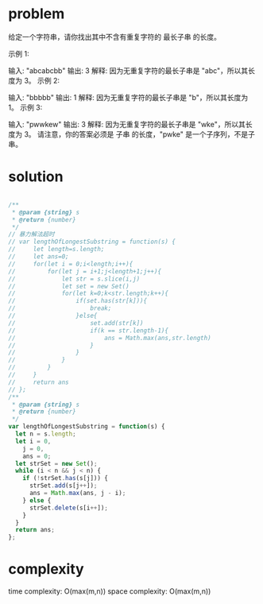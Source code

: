 # problem
给定一个字符串，请你找出其中不含有重复字符的 最长子串 的长度。

示例 1:

输入: "abcabcbb"
输出: 3 
解释: 因为无重复字符的最长子串是 "abc"，所以其长度为 3。
示例 2:

输入: "bbbbb"
输出: 1
解释: 因为无重复字符的最长子串是 "b"，所以其长度为 1。
示例 3:

输入: "pwwkew"
输出: 3
解释: 因为无重复字符的最长子串是 "wke"，所以其长度为 3。
     请注意，你的答案必须是 子串 的长度，"pwke" 是一个子序列，不是子串。
# solution
```javascript

/**
 * @param {string} s
 * @return {number}
 */
// 暴力解法超时
// var lengthOfLongestSubstring = function(s) {
//     let length=s.length;
//     let ans=0;
//     for(let i = 0;i<length;i++){
//         for(let j = i+1;j<length+1;j++){
//             let str = s.slice(i,j)
//             let set = new Set()
//             for(let k=0;k<str.length;k++){
//                 if(set.has(str[k])){
//                     break;
//                 }else{
//                     set.add(str[k])
//                     if(k == str.length-1){
//                         ans = Math.max(ans,str.length)
//                     }
//                 }
//             }
//         }
//     }
//     return ans
// };
/**
 * @param {string} s
 * @return {number}
 */
var lengthOfLongestSubstring = function(s) {
  let n = s.length;
  let i = 0,
    j = 0,
    ans = 0;
  let strSet = new Set();
  while (i < n && j < n) {
    if (!strSet.has(s[j])) {
      strSet.add(s[j++]);
      ans = Math.max(ans, j - i);
    } else {
      strSet.delete(s[i++]);
    }
  }
  return ans;
};
```
# complexity
time complexity: O(max(m,n))
space complexity: O(max(m,n))
